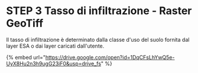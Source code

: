 # STEP 3 Tasso di infiltrazione - Raster GeoTiff

Il tasso di infiltrazione è determinato dalla classe d'uso del suolo fornita dal layer ESA o dai layer caricati dall'utente.



{% embed url="https://drive.google.com/open?id=1DqCFsLhYwQ5e-UyX8Hu2n3h9ugG23iF0&usp=drive_fs" %}
